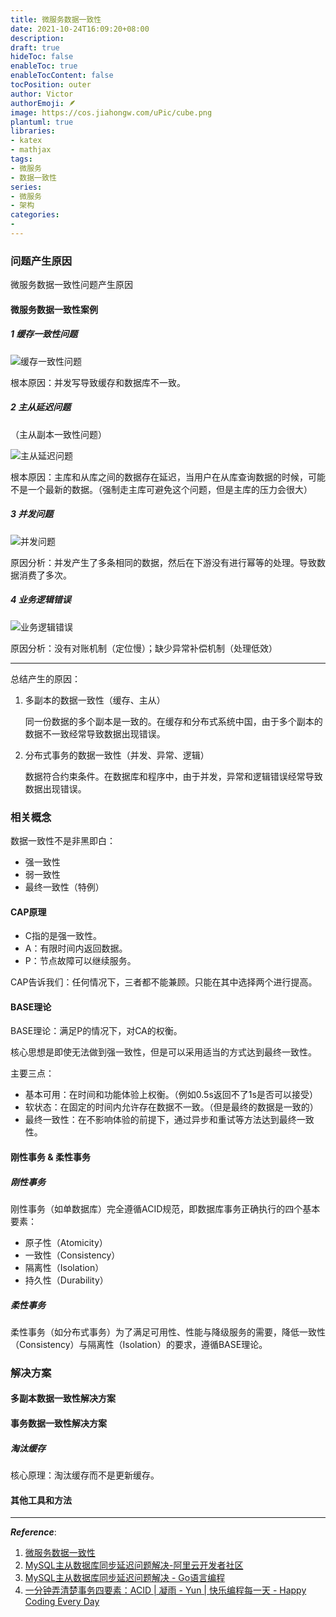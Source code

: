 ```yaml
---
title: 微服务数据一致性
date: 2021-10-24T16:09:20+08:00
description:
draft: true
hideToc: false
enableToc: true
enableTocContent: false
tocPosition: outer
author: Victor
authorEmoji: 🪶
image: https://cos.jiahongw.com/uPic/cube.png
plantuml: true
libraries:
- katex
- mathjax
tags:
- 微服务
- 数据一致性
series:
- 微服务
- 架构
categories:
-
---
```






<!--《微服务数据一致性》-->

### 问题产生原因

微服务数据一致性问题产生原因



#### 微服务数据一致性案例



##### 1 缓存一致性问题

![缓存一致性问题](https://cos.jiahongw.com/uPic/image-20211024170854188.png)

根本原因：并发写导致缓存和数据库不一致。

##### 2 主从延迟问题

（主从副本一致性问题）

![主从延迟问题](https://cos.jiahongw.com/uPic/image-20211024172021548.png)

根本原因：主库和从库之间的数据存在延迟，当用户在从库查询数据的时候，可能不是一个最新的数据。（强制走主库可避免这个问题，但是主库的压力会很大）



##### 3 并发问题

![并发问题](https://cos.jiahongw.com/uPic/image-20211024173232733.png)

原因分析：并发产生了多条相同的数据，然后在下游没有进行幂等的处理。导致数据消费了多次。



##### 4 业务逻辑错误

![业务逻辑错误](https://cos.jiahongw.com/uPic/image-20211024174312513.png)

原因分析：没有对账机制（定位慢）；缺少异常补偿机制（处理低效）





---

总结产生的原因：

1. 多副本的数据一致性（缓存、主从）

   同一份数据的多个副本是一致的。在缓存和分布式系统中国，由于多个副本的数据不一致经常导致数据出现错误。

2. 分布式事务的数据一致性（并发、异常、逻辑）

   数据符合约束条件。在数据库和程序中，由于并发，异常和逻辑错误经常导致数据出现错误。



### 相关概念

数据一致性不是非黑即白：

- 强一致性
- 弱一致性
- 最终一致性（特例）



#### CAP原理

- C指的是强一致性。
- A：有限时间内返回数据。
- P：节点故障可以继续服务。

CAP告诉我们：任何情况下，三者都不能兼顾。只能在其中选择两个进行提高。



#### BASE理论	

BASE理论：满足P的情况下，对CA的权衡。

核心思想是即使无法做到强一致性，但是可以采用适当的方式达到最终一致性。

主要三点：

- 基本可用：在时间和功能体验上权衡。（例如0.5s返回不了1s是否可以接受）
- 软状态：在固定的时间内允许存在数据不一致。（但是最终的数据是一致的）
- 最终一致性：在不影响体验的前提下，通过异步和重试等方法达到最终一致性。



#### 刚性事务 & 柔性事务

##### **刚性事务**

刚性事务（如单数据库）完全遵循ACID规范，即数据库事务正确执行的四个基本要素：

- 原子性（Atomicity）
- 一致性（Consistency）
- 隔离性（Isolation）
- 持久性（Durability）



##### **柔性事务**

柔性事务（如分布式事务）为了满足可用性、性能与降级服务的需要，降低一致性（Consistency）与隔离性（Isolation）的要求，遵循BASE理论。



### 解决方案

#### 多副本数据一致性解决方案







#### 事务数据一致性解决方案

##### 淘汰缓存

核心原理：淘汰缓存而不是更新缓存。











#### 其他工具和方法









---

***Reference***:

1. [微服务数据一致性](https://daxue.sankuai.com/personal.html#!/courseCenter/course/120413?series_id=120415)
2. [MySQL主从数据库同步延迟问题解决-阿里云开发者社区](https://developer.aliyun.com/article/42638)
3. [MySQL主从数据库同步延迟问题解决 - Go语言编程](https://gobea.cn/blog/detail/g61KXk59.html)
4. [一分钟弄清楚事务四要素：ACID | 凝雨 - Yun | 快乐编程每一天 - Happy Coding Every Day](https://ningyu1.github.io/20200325/one-minute-transaction-ACID.html)

